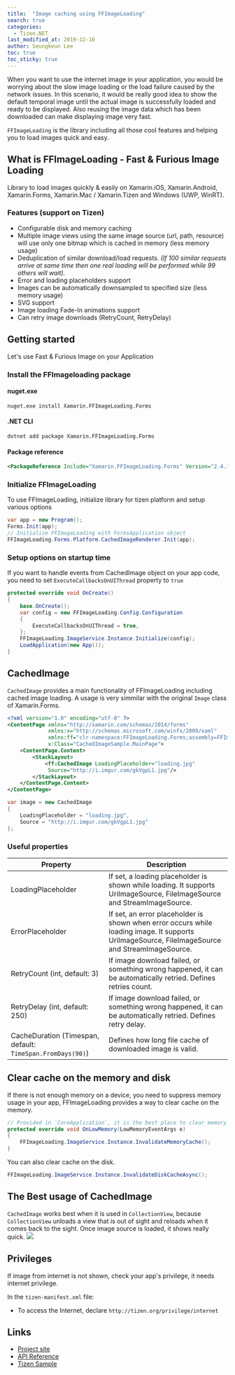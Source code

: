 ```yaml
---
title:  "Image caching using FFImageLoading"
search: true
categories:
  - Tizen.NET
last_modified_at: 2019-12-16
author: Seungkeun Lee
toc: true
toc_sticky: true
---
```


When you want to use the internet image in your application, you would be worrying about the slow image loading or the load failure caused by the network issues. In this scenario, it would be really good idea to show the default temporal image until the actual image is successfully loaded and ready to be displayed. Also reusing the image data which has been downloaded can make displaying image very fast.

`FFImageLoading` is the library including all those cool features and helping you to load images quick and easy.

## What is FFImageLoading - Fast & Furious Image Loading 
Library to load images quickly & easily on Xamarin.iOS, Xamarin.Android, Xamarin.Forms, Xamarin.Mac / Xamarin.Tizen and Windows (UWP, WinRT).

### Features (support on Tizen)
- Configurable disk and memory caching
- Multiple image views using the same image source (url, path, resource) will use only one bitmap which is cached in memory (less memory usage)
- Deduplication of similar download/load requests. *(If 100 similar requests arrive at same time then one real loading will be performed while 99 others will wait).*
- Error and loading placeholders support
- Images can be automatically downsampled to specified size (less memory usage)
- SVG support
- Image loading Fade-In animations support
- Can retry image downloads (RetryCount, RetryDelay)

## Getting started
  Let's use Fast & Furious Image on your Application

### Install the FFImageloading package
#### nuget.exe
```
nuget.exe install Xamarin.FFImageLoading.Forms
```
#### .NET CLI
```
dotnet add package Xamarin.FFImageLoading.Forms
```
#### Package reference
```xml
<PackageReference Include="Xamarin.FFImageLoading.Forms" Version="2.4.11.982" />
```

### Initialize FFImageLoading
 To use FFImageLoading, initialize library for tizen platform and setup various options
```cs
var app = new Program();
Forms.Init(app);
// Initialize FFImageLoading with FormsApplication object
FFImageLoading.Forms.Platform.CachedImageRenderer.Init(app);
```

### Setup options on startup time
 If you want to handle events from CachedImage object on your app code, you need to set `ExecuteCallbacksOnUIThread` property to `true`
```cs
protected override void OnCreate()
{
    base.OnCreate();
    var config = new FFImageLoading.Config.Configuration
    {
        ExecuteCallbacksOnUIThread = true,
    };
    FFImageLoading.ImageService.Instance.Initialize(config);
    LoadApplication(new App());
}
```

## CachedImage
 `CachedImage` provides a main functionality of FFImageLoading including cached image loading. A usage is very simmilar with the original `Image` class of Xamarin.Forms.

```xml
<?xml version="1.0" encoding="utf-8" ?>
<ContentPage xmlns="http://xamarin.com/schemas/2014/forms"
             xmlns:x="http://schemas.microsoft.com/winfx/2009/xaml"
             xmlns:ff="clr-namespace:FFImageLoading.Forms;assembly=FFImageLoading.Forms"
             x:Class="CachedImageSample.MainPage">
    <ContentPage.Content>
        <StackLayout>
            <ff:CachedImage LoadingPlaceholder="loading.jpg"
             Source="http://i.imgur.com/gkVgpL1.jpg"/>
        </StackLayout>
    </ContentPage.Content>
</ContentPage> 
```

```c#
var image = new CachedImage
{
    LoadingPlaceholder = "loading.jpg",
    Source = "http://i.imgur.com/gkVgpL1.jpg"
};
```
### Useful properties

| Property | Description |
|-|-|
|LoadingPlaceholder|If set, a loading placeholder is shown while loading. It supports UriImageSource, FileImageSource and StreamImageSource.|
 |ErrorPlaceholder|If set, an error placeholder is shown when error occurs while loading image. It supports UriImageSource, FileImageSource and StreamImageSource.|
 |RetryCount (int, default: 3)|If image download failed, or something wrong happened, it can be automatically retried. Defines retries count.|
 |RetryDelay (int, default: 250)|If image download failed, or something wrong happened, it can be automatically retried. Defines retry delay.|
 |CacheDuration (Timespan, default: `TimeSpan.FromDays(90)`)|Defines how long file cache of downloaded image is valid.|

## Clear cache on the memory and disk
 If there is not enough memory on a device, you need to suppress memory usage in your app, FFImageLoading provides a way to clear cache on the memory.

``` c#
// Provided in `CoreApplication`, it is the best place to clear memory cache
protected override void OnLowMemory(LowMemoryEventArgs e)
{
    FFImageLoading.ImageService.Instance.InvalidateMemoryCache();
}
```

 You can also clear cache on the disk.
``` c#
FFImageLoading.ImageService.Instance.InvalidateDiskCacheAsync();
```

## The Best usage of CachedImage
 `CachedImage` works best when it is used in `CollectionView`, because `CollectionView` unloads a view that is out of sight and reloads when it comes back to the sight. Once image source is loaded, it shows really quick.
![][img1]


## Privileges 
 If image from internet is not shown, check your app's privilege, it needs internet privilege.

 In the `tizen-manifest.xml` file:
 - To access the Internet, declare `http://tizen.org/privilege/internet`


## Links
* [Project site](https://github.com/luberda-molinet/FFImageLoading)
* [API Reference](https://github.com/luberda-molinet/FFImageLoading/wiki/Xamarin.Forms-API)
* [Tizen Sample](https://github.com/luberda-molinet/FFImageLoading/tree/master/samples/Simple.TizenForms.Sample)

[img1]: {{site.url}}{{site.baseurl}}/assets/images/posts/image-caching/ffimage.gif